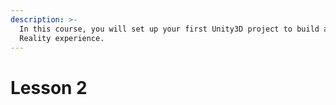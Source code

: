 ```yaml
---
description: >-
  In this course, you will set up your first Unity3D project to build a Mixed
  Reality experience.
---
```


# Lesson 2



### 


